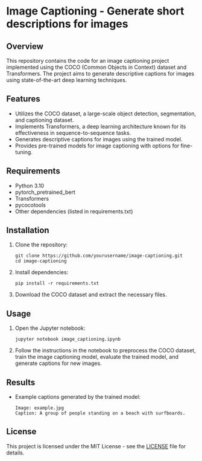 # Image Captioning - Generate short descriptions for images

## Overview
This repository contains the code for an image captioning project implemented using the COCO (Common Objects in Context) dataset and Transformers. The project aims to generate descriptive captions for images using state-of-the-art deep learning techniques.

## Features
- Utilizes the COCO dataset, a large-scale object detection, segmentation, and captioning dataset.
- Implements Transformers, a deep learning architecture known for its effectiveness in sequence-to-sequence tasks.
- Generates descriptive captions for images using the trained model.
- Provides pre-trained models for image captioning with options for fine-tuning.

## Requirements
- Python 3.10
- pytorch_pretrained_bert
- Transformers
- pycocotools
- Other dependencies (listed in requirements.txt)

## Installation
1. Clone the repository:
   ```
   git clone https://github.com/yourusername/image-captioning.git
   cd image-captioning
   ```
2. Install dependencies:
   ```
   pip install -r requirements.txt
   ```
3. Download the COCO dataset and extract the necessary files.

## Usage
1. Open the Jupyter notebook:
   ```
   jupyter notebook image_captioning.ipynb
   ```
2. Follow the instructions in the notebook to preprocess the COCO dataset, train the image captioning model, evaluate the trained model, and generate captions for new images.
   
## Results
- Example captions generated by the trained model:
  ```
  Image: example.jpg
  Caption: A group of people standing on a beach with surfboards.
  ```

## License
This project is licensed under the MIT License - see the [LICENSE](LICENSE) file for details.
